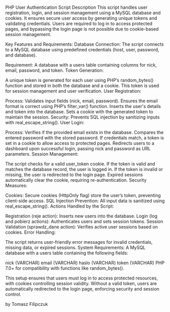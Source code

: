 PHP User Authentication Script Description
This script handles user registration, login, and session management using a MySQL database and cookies. It ensures secure user access by generating unique tokens and validating credentials. Users are required to log in to access protected pages, and bypassing the login page is not possible due to cookie-based session management.

Key Features and Requirements:
Database Connection:
The script connects to a MySQL database using predefined credentials (host, user, password, and database).

Requirement: A database with a users table containing columns for nick, email, password, and token.
Token Generation:

A unique token is generated for each user using PHP’s random_bytes() function and stored in both the database and a cookie.
This token is used for session management and user verification.
User Registration:

Process:
Validates input fields (nick, email, password).
Ensures the email format is correct using PHP’s filter_var() function.
Inserts the user's details and token into the database.
Sets a cookie with the generated token to maintain the session.
Security: Prevents SQL injection by sanitizing inputs with real_escape_string().
User Login:

Process:
Verifies if the provided email exists in the database.
Compares the entered password with the stored password.
If credentials match, a token is set in a cookie to allow access to protected pages.
Redirects users to a dashboard upon successful login, passing nick and password as URL parameters.
Session Management:

The script checks for a valid user_token cookie.
If the token is valid and matches the database record, the user is logged in.
If the token is invalid or missing, the user is redirected to the login page.
Expired sessions automatically clear the cookie, requiring re-authentication.
Security Measures:

Cookies: Secure cookies (HttpOnly flag) store the user’s token, preventing client-side access.
SQL Injection Prevention: All input data is sanitized using real_escape_string().
Actions Handled by the Script:

Registration (reje action): Inserts new users into the database.
Login (log and pobierz actions): Authenticates users and sets session tokens.
Session Validation (sprawdz_dane action): Verifies active user sessions based on cookies.
Error Handling:

The script returns user-friendly error messages for invalid credentials, missing data, or expired sessions.
System Requirements:
A MySQL database with a users table containing the following fields:

nick (VARCHAR)
email (VARCHAR)
haslo (VARCHAR)
token (VARCHAR)
PHP 7.0+ for compatibility with functions like random_bytes().

This setup ensures that users must log in to access protected resources, with cookies controlling session validity. Without a valid token, users are automatically redirected to the login page, enforcing security and session control.


by Tomasz Filipczuk
